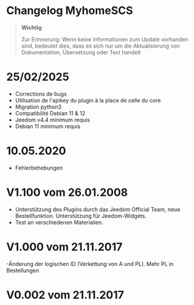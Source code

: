 # Changelog MyhomeSCS

>**Wichtig**
>
>Zur Erinnerung: Wenn keine Informationen zum Update vorhanden sind, bedeutet dies, dass es sich nur um die Aktualisierung von Dokumentation, Übersetzung oder Text handelt

# 25/02/2025

- Corrections de bugs
- Utilisation de l'apikey du plugin à la place de celle du core
- Migration python3
- Compatibilité Debian 11 & 12
- Jeedom v4.4 minimum requis
- Debian 11 minimum requis

# 10.05.2020

- Fehlerbehebungen

# V1.100 vom 26.01.2008

- Unterstützung des Plugins durch das Jeedom Official Team, neue Bestellfunktion. Unterstützung für Jeedom-Widgets.
- Test an verschiedenen Materialien.

# V1.000 vom 21.11.2017

-Änderung der logischen ID (Verkettung von A und PL). Mehr PL in Bestellungen

# V0.002 vom 21.11.2017
